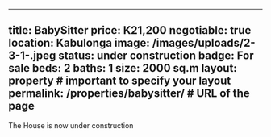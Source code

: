 <script src="https://cdn.jsdelivr.net/npm/marked/marked.min.js"></script>

---
title: BabySitter
price: K21,200
negotiable: true
location: Kabulonga
image: /images/uploads/2-3-1-.jpeg
status: under construction
badge: For sale
beds: 2
baths: 1
size: 2000 sq.m
layout: property            # important to specify your layout
permalink: /properties/babysitter/  # URL of the page
---
The House is now under construction
